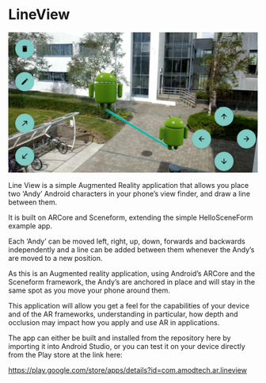 # LineView

![Screenshot](/screenshots/Screenshot_20190513-145400.png)

Line View is a simple Augmented Reality application that allows you place two ‘Andy’ Android characters in your phone’s view finder, and draw a line between them.

It is built on ARCore and Sceneform, extending the simple HelloSceneForm example app.

Each ‘Andy’ can be moved left, right, up, down, forwards and backwards independently and a line can be added between them whenever the Andy’s are moved to a new position.

As this is an Augmented reality application, using Android’s ARCore and the Sceneform framework, the Andy’s are anchored in place and will stay in the same spot as you move your phone around them.

This application will allow you get a feel for the capabilities of your device and of the AR frameworks, understanding in particular, how depth and occlusion may impact how you apply and use AR in applications.

The app can either be built and installed from the repository here by importing it into Android Studio, or you can test it on your device directly from the Play store at the link here:

https://play.google.com/store/apps/details?id=com.amodtech.ar.lineview


